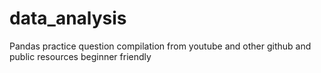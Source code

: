 # data_analysis
Pandas practice question compilation from youtube and other github and public resources
beginner friendly
